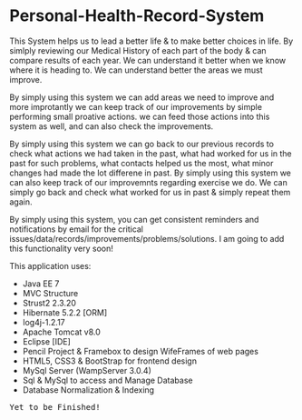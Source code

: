 # Personal-Health-Record-System

This System helps us to lead a better life & to make better choices in life.
By simlply reviewing our Medical History of each part of the body & can compare results of each year. We can understand it better when we know where it is heading to. We can understand better the areas we must improve. 

By simply using this system we can add areas we need to improve and more improtantly we can keep track of our improvements by simple performing small proative actions. we can feed those actions into this system as well, and can also check the improvements.

By simply using this system we can go back to our previous records to check what actions we had taken in the past, what had worked for us in the past for such problems, what contacts helped us the most, what minor changes had made the lot differene in past.
By simply using this system we can also keep track of our improvemnts regarding exercise we do. We can simply go back and check what worked for us in past & simply repeat them again. 

By simply using this system, you can get consistent reminders and notifications by email for the critical issues/data/records/improvements/problems/solutions. I am going to add this functionality very soon!

This application uses:
* Java EE 7
* MVC Structure
* Strust2 2.3.20
* Hibernate 5.2.2 [ORM]
* log4j-1.2.17
* Apache Tomcat v8.0
* Eclipse [IDE]
* Pencil Project & Framebox to design WifeFrames of web pages
* HTML5, CSS3 & BootStrap for frontend design
* MySql Server (WampServer 3.0.4)
* Sql & MySql to access and Manage Database
* Database Normalization & Indexing

<tt>Yet to be Finished!</tt>
